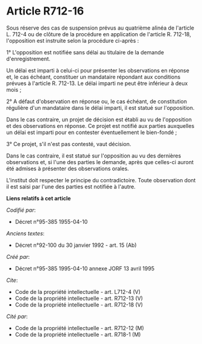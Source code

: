 # Article R712-16

Sous réserve des cas de suspension prévus au quatrième alinéa de l'article L. 712-4 ou de clôture de la procédure en
application de l'article R. 712-18, l'opposition est instruite selon la procédure ci-après : 

1° L'opposition est notifiée sans délai au titulaire de la demande d'enregistrement. 

Un délai est imparti à celui-ci pour présenter les observations en réponse et, le cas échéant, constituer un mandataire
répondant aux conditions prévues à l'article R. 712-13. Le délai imparti ne peut être inférieur à deux mois ; 

2° A défaut d'observation en réponse ou, le cas échéant, de constitution régulière d'un mandataire dans le délai imparti, il
est statué sur l'opposition. 

Dans le cas contraire, un projet de décision est établi au vu de l'opposition et des observations en réponse. Ce projet est
notifié aux parties auxquelles un délai est imparti pour en contester éventuellement le bien-fondé ; 

3° Ce projet, s'il n'est pas contesté, vaut décision. 

Dans le cas contraire, il est statué sur l'opposition au vu des dernières observations et, si l'une des parties le demande,
après que celles-ci auront été admises à présenter des observations orales. 

L'institut doit respecter le principe du contradictoire. Toute observation dont il est saisi par l'une des parties est
notifiée à l'autre.

**Liens relatifs à cet article**

_Codifié par_:

  - Décret n°95-385 1955-04-10

_Anciens textes_:

  - Décret n°92-100 du 30 janvier 1992 - art. 15 (Ab)

_Créé par_:

  - Décret n°95-385 1995-04-10 annexe JORF 13 avril 1995

_Cite_:

  - Code de la propriété intellectuelle - art. L712-4 (V)
  - Code de la propriété intellectuelle - art. R712-13 (V)
  - Code de la propriété intellectuelle - art. R712-18 (V)

_Cité par_:

  - Code de la propriété intellectuelle - art. R712-12 (M)
  - Code de la propriété intellectuelle - art. R718-1 (M)
